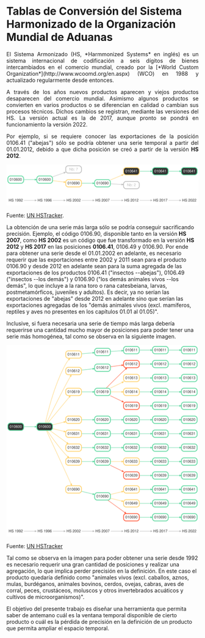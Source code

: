 # Tablas de Conversión del Sistema Harmonizado de la Organización Mundial de Aduanas 	

<div style="text-align: justify"> 
El Sistema Armonizado (HS, *Harmmonized Systems* en inglés) es un sistema internacional de codificación a seis dígitos de bienes intercambiados en el comercio mundial, creado por la 
[*World Custom Organization*](http://www.wcoomd.org/en.aspx) (WCO) en 1988 y actualizado regularmente desde entonces. 

A través de los años nuevos productos aparecen y viejos productos desaparecen del comercio mundial. Asimismo algunos productos se convierten en varios productos o se diferencian en calidad o cambian sus procesos técnicos. Dichos cambios se registran, mediante las versiones del HS. La versión actual es la de 2017, aunque pronto se pondrá en funcionamiento la versión 2022. 

Por ejemplo, si se requiere conocer las exportaciones de la posición 0106.41 ("abejas") sólo se podría obtener una serie temporal a partir del 01.01.2012, debido a que dicha posición se creó a partir de la versión **HS 2012**. 
</div>

<img src="https://github.com/Ignacio-Ibarra/HSConversionTables/blob/main/img/abejas.svg" />

Fuente: [UN HSTracker](https://hstracker.wto.org/#).

La obtención de una serie más larga sólo se podría conseguir sacrificando precisión. Ejemplo, el código 0106.90, disponible tanto en la versión **HS 2007**, como **HS 2002** es un código que fue transformado en la versión **HS 2012** y **HS 2017** en las posiciones **0106.41**, 0106.49 y 0106.90. Por ende para obtener una serie desde el 01.01.2002 en adelante, es necesario requerir que las exportaciones entre 2002 y 2011 sean para el producto 0106.90 y desde 2012 en adelante sean para la suma agregada de las exportaciones de los productos 0106.41 ("insectos --abejas"), 0106.49 ("insectos --los demás") y 0106.90 ("los demás animales vivos --los demás", lo que incluye a la rana toro o rana catesbeiana, larvas, postmetamórficos, juveniles y adultos). Es decir, ya no serían las exportaciones de "abejas" desde 2012 en adelante sino que serían las exportaciones agregadas de los "demás animales vivos (excl. mamíferos, reptiles y aves no presentes en los capítulos 01.01 al 01.05)". 

Inclusive, si fuera necesaria una serie de tiempo más larga debería requerirse una cantidad mucho mayor de posiciones para poder tener una serie más homogénea, tal como se observa en la siguiente imagen. 

<img src="https://github.com/Ignacio-Ibarra/HSConversionTables/blob/main/img/010600.svg" />

Fuente: [UN HSTracker](https://hstracker.wto.org/#)

Tal como se observa en la imagen para poder obtener una serie desde 1992 es necesario requerir una gran cantidad de posiciones y realizar una agregación, lo que implica perder precisión en la definición. En este caso el producto quedaría definido como "animales vivos (excl. caballos, aznos, mulas, burdéganos, animales bovinos, cerdos, ovejas, cabras, aves de corral, peces, crustáceos, moluscos y otros invertebrados acuáticos y cultivos de microorganismos)". 

El objetivo del presente trabajo es diseñar una herramienta que permita saber de antemano cuál es la ventana temporal disponible de cierto producto o cuál es la pérdida de precisión en la definición de un producto que permita ampliar el espacio temporal. 
